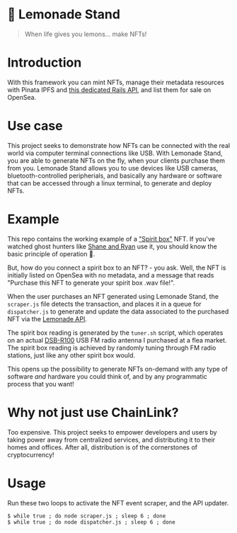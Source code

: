 # 🍋 Lemonade Stand

> When life gives you lemons... make NFTs!

# Introduction

With this framework you can mint NFTs, manage their metadata resources with Pinata IPFS and [this dedicated Rails API](https://www.github.com/voscarmv/pinata_api), and list them for sale on OpenSea.

# Use case

This project seeks to demonstrate how NFTs can be connected with the real world via computer terminal connections like USB. With Lemonade Stand, you are able to generate NFTs on the fly, when your clients purchase them from you. Lemonade Stand allows you to use devices like USB cameras, bluetooth-controlled peripherials, and basically any hardware or software that can be accessed through a linux terminal, to generate and deploy NFTs.

# Example

This repo contains the working example of a ["Spirit box"](https://www.youtube.com/watch?v=tQ3fKc17BIU) NFT. If you've watched ghost hunters like [Shane and Ryan](https://www.youtube.com/watch?v=XHXLbp7x3MM) use it, you should know the basic principle of operation 👻.

But, how do you connect a spirit box to an NFT? - you ask. Well, the NFT is initially listed on OpenSea with no metadata, and a message that reads "Purchase this NFT to generate your spirit box .wav file!".

When the user purchases an NFT generated using Lemonade Stand, the `scraper.js` file detects the transaction, and places it in a queue for `dispatcher.js` to generate and update the data associated to the purchased NFT via the [Lemonade API](https://www.github.com/voscarmv/lemonade_api).

The spirit box reading is generated by the `tuner.sh` script, which operates on an actual [DSB-R100](https://angerman.net/articles/radio/) USB FM radio antenna I purchased at a flea market. The spirit box reading is achieved by randomly tuning through FM radio stations, just like any other spirit box would.

This opens up the possibility to generate NFTs on-demand with any type of software *and* hardware you could think of, and by any programmatic process that you want!

# Why not just use ChainLink?

Too expensive. This project seeks to empower developers and users by taking power away from centralized services, and distributing it to their homes and offices. After all, distribution is of the cornerstones of cryptocurrency!

# Usage

Run these two loops to activate the NFT event scraper, and the API updater.

```
$ while true ; do node scraper.js ; sleep 6 ; done
$ while true ; do node dispatcher.js ; sleep 6 ; done
```

